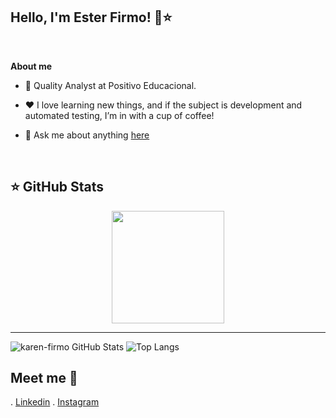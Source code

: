 ## Hello, I'm Ester Firmo! 👋⭐ 
  <!--  <p  align="center"><img  width="20%" height="20%" align="center" alt="Hello, I'm Beatriz C. Araújo!"  <img src="https://i.ibb.co/cv1VTQT/icon-github.png" alt="icon-github"
</p>-->

  

<br  />


**About me**

  

- 💼 Quality Analyst at Positivo Educacional.

  



  

- ❤️ I love learning new things, and if the subject is development and automated testing, I’m in with a cup of coffee!

  

- 💬 Ask me about anything [here](https://github.com/karen-firmo/Karen-Firmo)

   
<br  />  


## ⭐ GitHub Stats

<!-- GITHUB STATUS -->
<div align="center">
  <img height="180em" src="https://github-readme-stats.vercel.app/api/top-langs/?username=beatrizaraujoam&layout=compact&langs_count=10&theme=dark"/>

  <!-- TEMAS: dark, radical, merko, gruvbox, tokyonight, onedark, cobalt, synthwave, highcontrast, dracula -->
</div>


  <!--  <a href="https://github.com/beatrizaraujoam"><img align="center" src="https://github-readme-stats.vercel.app/api?username=beatrizaraujoam&show_icons=true&theme=jolly&include_all_commits=true&count_private=true"/> <a><img align="center" src="https://github-readme-stats.vercel.app/api/top-langs/?username=beatrizaraujoam&layout=compact&langs_count=16&theme=jolly"/> -->


  



----
![karen-firmo GitHub Stats](https://github-readme-stats.vercel.app/api?username=karen-firmo&show_icons=true&theme=dark) 
![Top Langs](https://github-readme-stats.vercel.app/api/top-langs/?username=karen-firmo&show_icons=true&theme=dark)





## Meet me 💬 
. [Linkedin](https://www.linkedin.com/in/ester-karen/)
. [Instagram](https://www.instagram.com/esterfirmo_/)
